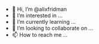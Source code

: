 - 👋 Hi, I’m @alixfridman
- 👀 I’m interested in ...
- 🌱 I’m currently learning ...
- 💞️ I’m looking to collaborate on ...
- 📫 How to reach me ...

<!---
alixfridman/alixfridman is a ✨ special ✨ repository because its `README.md` (this file) appears on your GitHub profile.
You can click the Preview link to take a look at your changes.
--->
